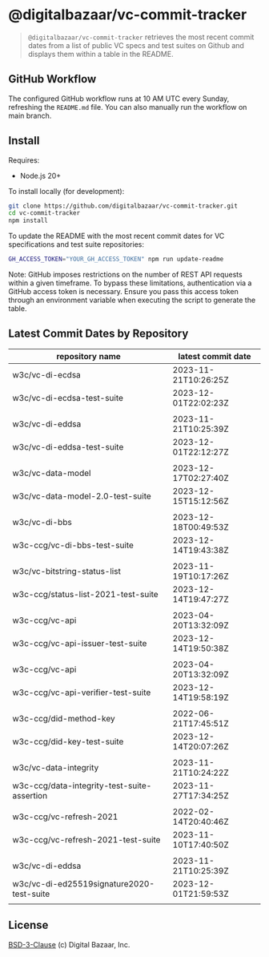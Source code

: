 # @digitalbazaar/vc-commit-tracker

> `@digitalbazaar/vc-commit-tracker` retrieves the most recent commit dates from
> a list of public VC specs and test suites on Github and displays them within
> a table in the README.

## GitHub Workflow

The configured GitHub workflow runs at 10 AM UTC every Sunday, refreshing the
`README.md` file. You can also manually run the workflow on main branch.

## Install

Requires:
- Node.js 20+

To install locally (for development):
```bash
git clone https://github.com/digitalbazaar/vc-commit-tracker.git
cd vc-commit-tracker
npm install
```
To update the README with the most recent commit dates for VC specifications
and test suite repositories:

```bash
GH_ACCESS_TOKEN="YOUR_GH_ACCESS_TOKEN" npm run update-readme
```
Note: GitHub imposes restrictions on the number of REST API requests
within a given timeframe. To bypass these limitations, authentication via a
GitHub access token is necessary. Ensure you pass this access token through an
environment variable when executing the script to generate the table.

## Latest Commit Dates by Repository
<table>
    <thead>
    <tr>
      <th>repository name</th>
      <th>latest commit date</th>
    </tr>
    </thead>
    <tbody>
        <tr>
          <td>w3c/vc-di-ecdsa</td>
          <td>2023-11-21T10:26:25Z</td>
        </tr>
        <tr>
          <td>w3c/vc-di-ecdsa-test-suite</td>
          <td>2023-12-01T22:02:23Z</td>
        </tr>
      <tr><td> </td> <td> </td></tr>
        <tr>
          <td>w3c/vc-di-eddsa</td>
          <td>2023-11-21T10:25:39Z</td>
        </tr>
        <tr>
          <td>w3c/vc-di-eddsa-test-suite</td>
          <td>2023-12-01T22:12:27Z</td>
        </tr>
      <tr><td> </td> <td> </td></tr>
        <tr>
          <td>w3c/vc-data-model</td>
          <td>2023-12-17T02:27:40Z</td>
        </tr>
        <tr>
          <td>w3c/vc-data-model-2.0-test-suite</td>
          <td>2023-12-15T15:12:56Z</td>
        </tr>
      <tr><td> </td> <td> </td></tr>
        <tr>
          <td>w3c/vc-di-bbs</td>
          <td>2023-12-18T00:49:53Z</td>
        </tr>
        <tr>
          <td>w3c-ccg/vc-di-bbs-test-suite</td>
          <td>2023-12-14T19:43:38Z</td>
        </tr>
      <tr><td> </td> <td> </td></tr>
        <tr>
          <td>w3c/vc-bitstring-status-list</td>
          <td>2023-11-19T10:17:26Z</td>
        </tr>
        <tr>
          <td>w3c-ccg/status-list-2021-test-suite</td>
          <td>2023-12-14T19:47:27Z</td>
        </tr>
      <tr><td> </td> <td> </td></tr>
        <tr>
          <td>w3c-ccg/vc-api</td>
          <td>2023-04-20T13:32:09Z</td>
        </tr>
        <tr>
          <td>w3c-ccg/vc-api-issuer-test-suite</td>
          <td>2023-12-14T19:50:38Z</td>
        </tr>
      <tr><td> </td> <td> </td></tr>
        <tr>
          <td>w3c-ccg/vc-api</td>
          <td>2023-04-20T13:32:09Z</td>
        </tr>
        <tr>
          <td>w3c-ccg/vc-api-verifier-test-suite</td>
          <td>2023-12-14T19:58:19Z</td>
        </tr>
      <tr><td> </td> <td> </td></tr>
        <tr>
          <td>w3c-ccg/did-method-key</td>
          <td>2022-06-21T17:45:51Z</td>
        </tr>
        <tr>
          <td>w3c-ccg/did-key-test-suite</td>
          <td>2023-12-14T20:07:26Z</td>
        </tr>
      <tr><td> </td> <td> </td></tr>
        <tr>
          <td>w3c/vc-data-integrity</td>
          <td>2023-11-21T10:24:22Z</td>
        </tr>
        <tr>
          <td>w3c-ccg/data-integrity-test-suite-assertion</td>
          <td>2023-11-27T17:34:25Z</td>
        </tr>
      <tr><td> </td> <td> </td></tr>
        <tr>
          <td>w3c-ccg/vc-refresh-2021</td>
          <td>2022-02-14T20:40:46Z</td>
        </tr>
        <tr>
          <td>w3c-ccg/vc-refresh-2021-test-suite</td>
          <td>2023-11-10T17:40:50Z</td>
        </tr>
      <tr><td> </td> <td> </td></tr>
        <tr>
          <td>w3c/vc-di-eddsa</td>
          <td>2023-11-21T10:25:39Z</td>
        </tr>
        <tr>
          <td>w3c/vc-di-ed25519signature2020-test-suite</td>
          <td>2023-12-01T21:59:53Z</td>
        </tr>
      <tr><td> </td> <td> </td></tr>
    </tbody>
</table>

## License
[BSD-3-Clause](LICENSE) (c) Digital Bazaar, Inc.
